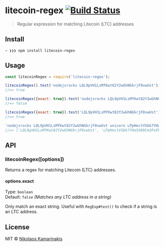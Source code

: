# litecoin-regex [![Build Status](https://travis-ci.org/k4m4/litecoin-regex.svg?branch=master)](https://travis-ci.org/k4m4/litecoin-regex)

> Regular expression for matching Litecoin (LTC) addresses


## Install

```
~ ❯❯❯ npm install litecoin-regex
```


## Usage

```js
const litecoinRegex = require('litecoin-regex');

litecoinRegex().test('nodejsrocks LQL9pVH1LsMfKwt82Y2wGhNGkrjF8vwUst');
//=> true

litecoinRegex({exact: true}).test('nodejsrocks LQL9pVH1LsMfKwt82Y2wGhNGkrjF8vwUst foo');
//=> false

litecoinRegex({exact: true}).test('LQL9pVH1LsMfKwt82Y2wGhNGkrjF8vwUst');
//=> true

'nodejsrocks LQL9pVH1LsMfKwt82Y2wGhNGkrjF8vwUst unicorn LPpHectVSbk7YHa5X89Cm3FoFBfzkJBJc9 rainbow'.match(litecoinRegex());
//=> ['LQL9pVH1LsMfKwt82Y2wGhNGkrjF8vwUst', 'LPpHectVSbk7YHa5X89Cm3FoFBfzkJBJc9']
```


## API

### litecoinRegex([options])

Returns a regex for matching Litecoin (LTC) addresses.

#### options.exact

Type: `boolean`<br>
Default: `false` *(Matches any LTC address in a string)*

Only match an exact string. Useful with `RegExp#test()` to check if a string is an LTC address.


## License

MIT © [Nikolaos Kamarinakis](https://nikolaskama.me)